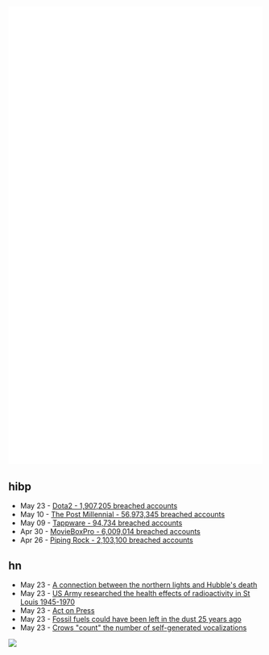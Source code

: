 ![Metrics](https://raw.githubusercontent.com/phixion/phixion/master/metrics.svg)

## hibp

<!--
for https://github.com/phixion/phixion/blob/main/.github/workflows/feeds.yml
-->
<!--START_SECTION:haveibeenpwnd-->
- May 23 - [Dota2 - 1,907,205 breached accounts](https://haveibeenpwned.com/PwnedWebsites#Dota2)
- May 10 - [The Post Millennial - 56,973,345 breached accounts](https://haveibeenpwned.com/PwnedWebsites#ThePostMillennial)
- May 09 - [Tappware - 94,734 breached accounts](https://haveibeenpwned.com/PwnedWebsites#Tappware)
- Apr 30 - [MovieBoxPro - 6,009,014 breached accounts](https://haveibeenpwned.com/PwnedWebsites#MovieBoxPro)
- Apr 26 - [Piping Rock - 2,103,100 breached accounts](https://haveibeenpwned.com/PwnedWebsites#PipingRock)
<!--END_SECTION:haveibeenpwnd-->

## hn

<!--
for https://github.com/phixion/phixion/blob/main/.github/workflows/feeds.yml
-->
<!--START_SECTION:hn-->
- May 23 - [A connection between the northern lights and Hubble's death](https://bigthink.com/starts-with-a-bang/northern-lights-hubble/)
- May 23 - [US Army researched the health effects of radioactivity in St Louis 1945-1970](https://mospace.umsystem.edu/xmlui/handle/10355/13170)
- May 23 - [Act on Press](https://twitter.com/ID_AA_Carmack/status/1787850053912064005)
- May 23 - [Fossil fuels could have been left in the dust 25 years ago](https://timharford.com/2024/05/fossil-fuels-could-have-been-left-in-the-dust-25-years-ago/)
- May 23 - [Crows "count" the number of self-generated vocalizations](https://www.science.org/doi/10.1126/science.adl0984)
<!--END_SECTION:hn-->

<!--
for https://yhype.me
-->
![](https://hit.yhype.me/github/profile?user_id=13013670)
